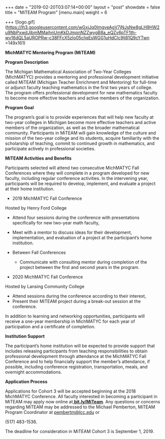 +++
date = "2019-02-20T03:07:14+00:00"
layout = "post"
showdate = false
title = "MiTEAM Program"
[menu.main]
weight = 6

+++
![logo.gif](https://lh3.googleusercontent.com/wGxjJq0ImgveAgV7jNJsNw8gLH9HW2u9NbPxwdJjbmMMaihnUmKkDJmpnNZZwygB8a_eQZv6pTF1th-wv16dQL5aUROPRw-c38FFcX5zIo05cljqEsWGG1uHdClc9lj81Q9cYTwn =149x161)

**MichMATYC Mentoring Program (MiTEAM)**

**Program Description**

  
The Michigan Mathematical Association of Two-Year Colleges (MichMATYC) provides a mentoring and professional development initiative called MiTEAM (Michigan Teacher Enrichment and Mentoring) for full-time or adjunct faculty teaching mathematics in the first two years of college. The program offers professional development for new mathematics faculty to become more effective teachers and active members of the organization.

**Program Goal**

The program’s goal is to provide experiences that will help new faculty at two-year colleges in Michigan become more effective teachers and active members of the organization, as well as the broader mathematical community. Participants in MiTEAM will gain knowledge of the culture and mission of the two-year college and its students, acquire familiarity with the scholarship of teaching, commit to continued growth in mathematics, and participate actively in professional societies.

**MiTEAM Activities and Benefits**

Participants selected will attend two consecutive MichMATYC Fall Conferences where they will complete in a program developed for new faculty, including regular conference activities. In the intervening year, participants will be required to develop, implement, and evaluate a project at their home institution.

* 2019 MichMATYC Fall Conference

Hosted by Henry Ford College

* Attend four sessions during the conference with presentations specifically for new two-year math faculty,
* Meet with a mentor to discuss ideas for their development, implementation, and evaluation of a project at the participant’s home institution.

* Between Fall Conferences
  * Communicate with consulting mentor during completion of the project between the first and second years in the program.

* 2020 MichMATYC Fall Conference

Hosted by Lansing Community College

* Attend sessions during the conference according to their interest,
* Present their MiTEAM project during a break-out session at the conference.

In addition to learning and networking opportunities, participants will receive a one-year membership in MichMATYC for each year of participation and a certificate of completion.

**Institution Support**

The participant’s home institution will be expected to provide support that includes releasing participants from teaching responsibilities to obtain professional development through attendance at the MichMATYC Fall Conference and to help financially support the member’s attendance, if possible, including conference registration, transportation, meals, and overnight accommodations.

**Application Process**

Applications for Cohort 3 will be accepted beginning at the 2018 MichMATYC Conference. All faculty interested in becoming a participant in MiTEAM may apply now online at[ **bit.ly/MiTeam**](http://bit.ly/MiTeam). Any questions or concerns regarding MiTEAM may be addressed to the Michael Pemberton, MiTEAM Program Coordinator at pembertm@lcc.edu or

(517) 483-1536.

The deadline for consideration in MiTEAM Cohort 3 is September 1, 2019.